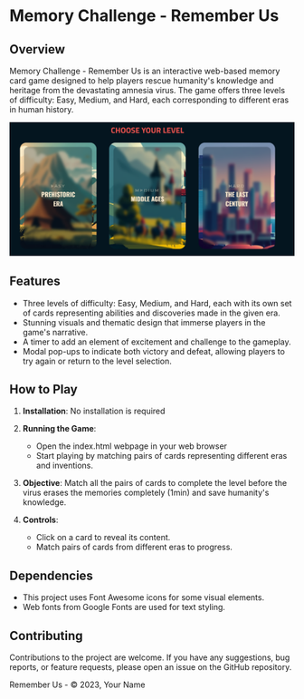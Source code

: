 # Memory Challenge - Remember Us

## Overview

Memory Challenge - Remember Us is an interactive web-based memory card game designed to help players rescue humanity's knowledge and heritage from the devastating amnesia virus. The game offers three levels of difficulty: Easy, Medium, and Hard, each corresponding to different eras in human history.

![Game Screenshot](./assets/general/levels.png)

## Features

- Three levels of difficulty: Easy, Medium, and Hard, each with its own set of cards representing abilities and discoveries made in the given era.
- Stunning visuals and thematic design that immerse players in the game's narrative.
- A timer to add an element of excitement and challenge to the gameplay.
- Modal pop-ups to indicate both victory and defeat, allowing players to try again or return to the level selection.

## How to Play

1. **Installation**: No installation is required

2. **Running the Game**:
   - Open the index.html webpage in your web browser
   - Start playing by matching pairs of cards representing different eras and inventions.

3. **Objective**: Match all the pairs of cards to complete the level before the virus erases the memories completely (1min) and save humanity's knowledge.

4. **Controls**:
   - Click on a card to reveal its content.
   - Match pairs of cards from different eras to progress.

## Dependencies

- This project uses Font Awesome icons for some visual elements.
- Web fonts from Google Fonts are used for text styling.

## Contributing

Contributions to the project are welcome. If you have any suggestions, bug reports, or feature requests, please open an issue on the GitHub repository.

Remember Us - © 2023, Your Name
